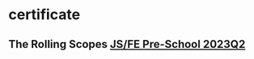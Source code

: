 # certificate
## The Rolling Scopes [JS/FE Pre-School 2023Q2](https://github.com/GarryProhor/certificate/blob/main/31ld133y.pdf)
